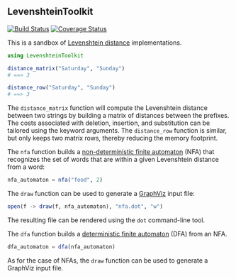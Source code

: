 ## LevenshteinToolkit

[![Build Status](https://travis-ci.com/jlegare/LevenshteinToolkit.svg?branch=master)](https://travis-ci.com/jlegare/LevenshteinToolkit)
[![Coverage Status](https://coveralls.io/repos/github/jlegare/LevenshteinToolkit/badge.svg?branch=master)](https://coveralls.io/github/jlegare/LevenshteinToolkit?branch=master)

This is a sandbox of [Levenshtein distance](https://en.wikipedia.org/wiki/Levenshtein_distance) implementations. 

```julia
using LevenshteinToolkit

distance_matrix("Saturday", "Sunday")
# ==> 3

distance_row("Saturday", "Sunday")
# ==> 3
```

The ``distance_matrix`` function will compute the Levenshtein distance between two strings by building a matrix of distances between the prefixes. The costs associated with deletion, insertion, and substitution can be tailored using the keyword arguments. The ``distance_row`` function is similar, but only keeps two matrix rows, thereby reducing the memory footprint. 

The ``nfa`` function builds a [non-deterministic finite automaton](https://en.wikipedia.org/wiki/Nondeterministic_finite_automaton) (NFA) that recognizes the set of words that are within a given Levenshtein distance from a word:

```julia
nfa_automaton = nfa("food", 2)
```

The ``draw`` function can be used to generate a [GraphViz](https://www.graphviz.org/) input file:

```julia
open(f -> draw(f, nfa_automaton), "nfa.dot", "w")
```
The resulting file can be rendered using the ``dot`` command-line tool.

The ``dfa`` function builds a [deterministic finite automaton](https://en.wikipedia.org/wiki/Deterministic_finite_automaton) (DFA) from an NFA. 
```julia
dfa_automaton = dfa(nfa_automaton)
```
As for the case of NFAs, the ``draw`` function can be used to generate a GraphViz input file. 

